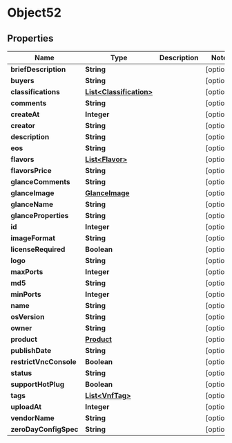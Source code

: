
# Object52

## Properties
Name | Type | Description | Notes
------------ | ------------- | ------------- | -------------
**briefDescription** | **String** |  |  [optional]
**buyers** | **String** |  |  [optional]
**classifications** | [**List&lt;Classification&gt;**](Classification.md) |  |  [optional]
**comments** | **String** |  |  [optional]
**createAt** | **Integer** |  |  [optional]
**creator** | **String** |  |  [optional]
**description** | **String** |  |  [optional]
**eos** | **String** |  |  [optional]
**flavors** | [**List&lt;Flavor&gt;**](Flavor.md) |  |  [optional]
**flavorsPrice** | **String** |  |  [optional]
**glanceComments** | **String** |  |  [optional]
**glanceImage** | [**GlanceImage**](GlanceImage.md) |  |  [optional]
**glanceName** | **String** |  |  [optional]
**glanceProperties** | **String** |  |  [optional]
**id** | **Integer** |  |  [optional]
**imageFormat** | **String** |  |  [optional]
**licenseRequired** | **Boolean** |  |  [optional]
**logo** | **String** |  |  [optional]
**maxPorts** | **Integer** |  |  [optional]
**md5** | **String** |  |  [optional]
**minPorts** | **Integer** |  |  [optional]
**name** | **String** |  |  [optional]
**osVersion** | **String** |  |  [optional]
**owner** | **String** |  |  [optional]
**product** | [**Product**](Product.md) |  |  [optional]
**publishDate** | **String** |  |  [optional]
**restrictVncConsole** | **Boolean** |  |  [optional]
**status** | **String** |  |  [optional]
**supportHotPlug** | **Boolean** |  |  [optional]
**tags** | [**List&lt;VnfTag&gt;**](VnfTag.md) |  |  [optional]
**uploadAt** | **Integer** |  |  [optional]
**vendorName** | **String** |  |  [optional]
**zeroDayConfigSpec** | **String** |  |  [optional]



